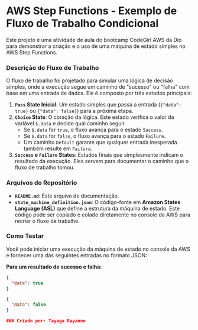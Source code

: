 # AWS Step Functions - Exemplo de Fluxo de Trabalho Condicional

Este projeto é uma atividade de aula do bootcamp CodeGirl AWS da Dio para demonstrar a criação e o uso de uma máquina de estado simples no AWS Step Functions.

### Descrição do Fluxo de Trabalho

O fluxo de trabalho foi projetado para simular uma lógica de decisão simples, onde a execução segue um caminho de "sucesso" ou "falha" com base em uma entrada de dados. Ele é composto por três estados principais:

1.  **`Pass` State Inicial**: Um estado simples que passa a entrada (`{"data": true}` ou `{"data": false}`) para a próxima etapa.
2.  **`Choice` State**: O coração da lógica. Este estado verifica o valor da variável `$.data` e decide qual caminho seguir.
    * Se `$.data` for `true`, o fluxo avança para o estado `Success`.
    * Se `$.data` for `false`, o fluxo avança para o estado `Failure`.
    * Um caminho `Default` garante que qualquer entrada inesperada também resulte em `Failure`.
3.  **`Success` e `Failure` States**: Estados finais que simplesmente indicam o resultado da execução. Eles servem para documentar o caminho que o fluxo de trabalho tomou.

### Arquivos do Repositório

* **`README.md`**: Este arquivo de documentação.
* **`state_machine_definition.json`**: O código-fonte em **Amazon States Language (ASL)** que define a estrutura da máquina de estado. Este código pode ser copiado e colado diretamente no console da AWS para recriar o fluxo de trabalho.

### Como Testar

Você pode iniciar uma execução da máquina de estado no console da AWS e fornecer uma das seguintes entradas no formato JSON:

**Para um resultado de sucesso e falha:**
```json
{
  "data": true
}

{
  "data": false
}

### Criado por: Tayaga Rayanne
